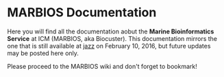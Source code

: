 # MARBIOS Documentation
Here you will find all the documentation aobut the **Marine Bioinformatics Service** at ICM (MARBIOS, aka Biocuster). This documentation mirrors the one that is still available at [jazz](http://jazz.cmima.csic.es/trac/wiki/BioCluster) on February 10, 2016, but future updates may be posted here only.  
  
Please proceed to the MARBIOS wiki and don't forget to bookmark!
